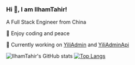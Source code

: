 

### Hi 👋, I am IlhamTahir!

A Full Stack Engineer from China

📝 Enjoy coding and peace

🔭 Currently working on [YiliAdmin](https://github.com/ilhamtahir/yili-admin) and [YiliAdminApi](https://github.com/ilhamtahir/yili-admin-api)

![IlhamTahir's GitHub stats](https://github-readme-stats.vercel.app/api?username=IlhamTahir&count_private=true&theme=dark&show_icons=true)
[![Top Langs](https://github-readme-stats.vercel.app/api/top-langs/?username=IlhamTahir&theme=dark)](https://github.com/anuraghazra/github-readme-stats)
